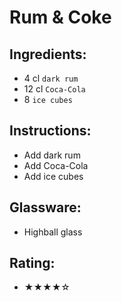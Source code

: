 # Rum & Coke

## Ingredients:
- 4 cl `dark rum`
- 12 cl `Coca-Cola`
- 8 `ice cubes`

## Instructions:
- Add dark rum
- Add Coca-Cola
- Add ice cubes

## Glassware:
- Highball glass

## Rating:
- ★★★★☆